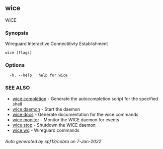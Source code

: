 ## wice

WICE

### Synopsis

Wireguard Interactive Connectitivty Establishment

```
wice [flags]
```

### Options

```
  -h, --help   help for wice
```

### SEE ALSO

* [wice completion](wice_completion.md)	 - Generate the autocompletion script for the specified shell
* [wice daemon](wice_daemon.md)	 - Start the daemon
* [wice docs](wice_docs.md)	 - Generate documentation for the wice commands
* [wice monitor](wice_monitor.md)	 - Monitor the WICE daemon for events
* [wice stop](wice_stop.md)	 - Shutdown the WICE daemon
* [wice wg](wice_wg.md)	 - Wireguard commands

###### Auto generated by spf13/cobra on 7-Jan-2022
